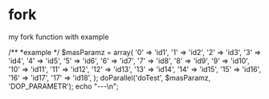 # fork
my fork function with example

/**
*example
*/
$masParamz = array(
	'0' => 'id1',
	'1' => 'id2',
	'2' => 'id3',
	'3' => 'id4',
	'4' => 'id5',
	'5' => 'id6',
	'6' => 'id7',
	'7' => 'id8',
	'8' => 'id9',
	'9' => 'id10',
	'10' => 'id11',
	'11' => 'id12',
	'12' => 'id13',
	'13' => 'id14',
	'14' => 'id15',
	'15' => 'id16',
	'16' => 'id17',
	'17' => 'id18',
);
doParallel('doTest', $masParamz, 'DOP_PARAMETR');
echo "---\n";
